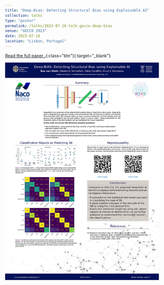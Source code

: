```yaml
---
title: "Deep-Bias: Detecting Structural Bias using Explainable AI"
collection: talks
type: "poster"
permalink: /talks/2023-07-16-talk-gecco-deep-bias
venue: "GECCO 2023"
date: 2023-07-16
location: "Lisbon, Portugal"
---
```



[Read the full paper..](https://arxiv.org/abs/2304.01869){:class="btn"}{:target="_blank"}


![](../files/GECCO_Deep_BIAS_Poster_final.png)